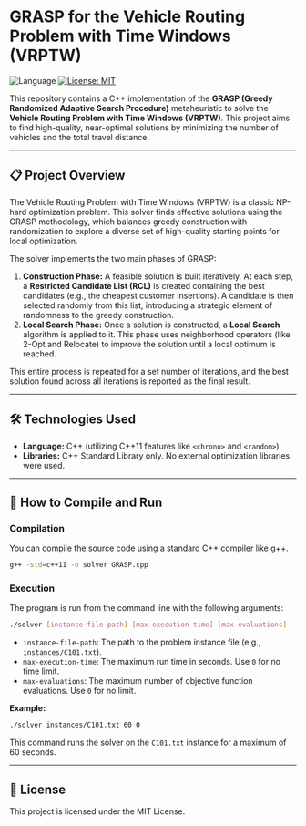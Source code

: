 # GRASP for the Vehicle Routing Problem with Time Windows (VRPTW)

![Language](https://img.shields.io/badge/language-C%2B%2B-blue.svg)
[![License: MIT](https://img.shields.io/badge/License-MIT-yellow.svg)](https://opensource.org/licenses/MIT)

This repository contains a C++ implementation of the **GRASP (Greedy Randomized Adaptive Search Procedure)** metaheuristic to solve the **Vehicle Routing Problem with Time Windows (VRPTW)**. This project aims to find high-quality, near-optimal solutions by minimizing the number of vehicles and the total travel distance.

---

## 📋 Project Overview

The Vehicle Routing Problem with Time Windows (VRPTW) is a classic NP-hard optimization problem. This solver finds effective solutions using the GRASP methodology, which balances greedy construction with randomization to explore a diverse set of high-quality starting points for local optimization.

The solver implements the two main phases of GRASP:

1.  **Construction Phase:** A feasible solution is built iteratively. At each step, a **Restricted Candidate List (RCL)** is created containing the best candidates (e.g., the cheapest customer insertions). A candidate is then selected randomly from this list, introducing a strategic element of randomness to the greedy construction.
2.  **Local Search Phase:** Once a solution is constructed, a **Local Search** algorithm is applied to it. This phase uses neighborhood operators (like 2-Opt and Relocate) to improve the solution until a local optimum is reached.

This entire process is repeated for a set number of iterations, and the best solution found across all iterations is reported as the final result.

---

## 🛠️ Technologies Used

* **Language:** C++ (utilizing C++11 features like `<chrono>` and `<random>`)
* **Libraries:** C++ Standard Library only. No external optimization libraries were used.

---

## 🚀 How to Compile and Run

### Compilation
You can compile the source code using a standard C++ compiler like g++.

```bash
g++ -std=c++11 -o solver GRASP.cpp
```

### Execution
The program is run from the command line with the following arguments:

```bash
./solver [instance-file-path] [max-execution-time] [max-evaluations]
```
* `instance-file-path`: The path to the problem instance file (e.g., `instances/C101.txt`).
* `max-execution-time`: The maximum run time in seconds. Use `0` for no time limit.
* `max-evaluations`: The maximum number of objective function evaluations. Use `0` for no limit.

**Example:**
```bash
./solver instances/C101.txt 60 0
```
This command runs the solver on the `C101.txt` instance for a maximum of 60 seconds.

---

## 📄 License
This project is licensed under the MIT License.

